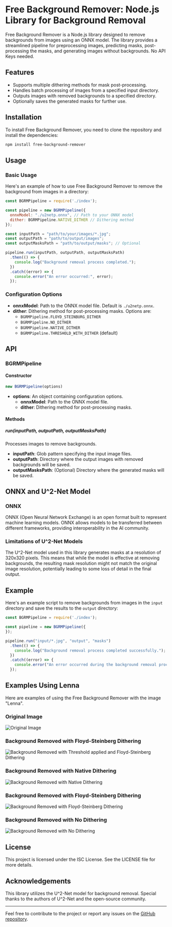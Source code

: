 # Free Background Remover: Node.js Library for Background Removal

Free Background Remover is a Node.js library designed to remove backgrounds from images using an ONNX model. The library provides a streamlined pipeline for preprocessing images, predicting masks, post-processing the masks, and generating images without backgrounds.  No API Keys needed.

## Features

- Supports multiple dithering methods for mask post-processing.
- Handles batch processing of images from a specified input directory.
- Outputs images with removed backgrounds to a specified directory.
- Optionally saves the generated masks for further use.

## Installation

To install Free Background Remover, you need to clone the repository and install the dependencies:

```bash
npm install free-background-remover
```

## Usage

### Basic Usage

Here's an example of how to use Free Background Remover to remove the background from images in a directory:

```javascript
const BGRMPipeline = require('./index');

const pipeline = new BGRMPipeline({
  onnxModel: "./u2netp.onnx", // Path to your ONNX model
  dither: BGRMPipeline.NATIVE_DITHER // Dithering method
});

const inputPath = "path/to/your/images/*.jpg";
const outputPath = "path/to/output/images";
const outputMasksPath = "path/to/output/masks"; // Optional

pipeline.run(inputPath, outputPath, outputMasksPath)
  .then(() => {
    console.log("Background removal process completed.");
  })
  .catch((error) => {
    console.error("An error occurred:", error);
  });
```

### Configuration Options

- **onnxModel**: Path to the ONNX model file. Default is `./u2netp.onnx`.
- **dither**: Dithering method for post-processing masks. Options are:
  - `BGRMPipeline.FLOYD_STEINBURG_DITHER`
  - `BGRMPipeline.NO_DITHER`
  - `BGRMPipeline.NATIVE_DITHER`
  - `BGRMPipeline.THRESHOLD_WITH_DITHER` (default)

## API

### BGRMPipeline

#### Constructor

```javascript
new BGRMPipeline(options)
```

- **options**: An object containing configuration options.
  - **onnxModel**: Path to the ONNX model file.
  - **dither**: Dithering method for post-processing masks.

#### Methods

##### run(inputPath, outputPath, outputMasksPath)

Processes images to remove backgrounds.

- **inputPath**: Glob pattern specifying the input image files.
- **outputPath**: Directory where the output images with removed backgrounds will be saved.
- **outputMasksPath**: (Optional) Directory where the generated masks will be saved.

## ONNX and U^2-Net Model

### ONNX

ONNX (Open Neural Network Exchange) is an open format built to represent machine learning models. ONNX allows models to be transferred between different frameworks, providing interoperability in the AI community.

### Limitations of U^2-Net Models

The U^2-Net model used in this library generates masks at a resolution of 320x320 pixels. This means that while the model is effective at removing backgrounds, the resulting mask resolution might not match the original image resolution, potentially leading to some loss of detail in the final output.

## Example

Here's an example script to remove backgrounds from images in the `input` directory and save the results to the `output` directory:

```javascript
const BGRMPipeline = require('./index');

const pipeline = new BGRMPipeline({
});

pipeline.run("input/*.jpg", "output", "masks")
  .then(() => {
    console.log("Background removal process completed successfully.");
  })
  .catch((error) => {
    console.error("An error occurred during the background removal process:", error);
  });
```

## Examples Using Lenna

Here are examples of using the Free Background Remover with the image "Lenna".

### Original Image

![Original Image](./lenna.png)

### Background Removed with Floyd-Steinberg Dithering

![Background Removed with Threshold applied and Floyd-Steinberg Dithering](./lenna-rmbg-threshold-with-dither.png)

### Background Removed with Native Dithering

![Background Removed with Native Dithering](./lenna-rmbg-native.png)


### Background Removed with Floyd-Steinberg Dithering

![Background Removed with Floyd-Steinberg Dithering](./lenna-rmbg-floyd-steinberg.png)

### Background Removed with No Dithering

![Background Removed with No Dithering](./lenna-rmbg-no-dither.png)

## License

This project is licensed under the ISC License. See the LICENSE file for more details.

## Acknowledgements

This library utilizes the U^2-Net model for background removal. Special thanks to the authors of U^2-Net and the open-source community.

---

Feel free to contribute to the project or report any issues on the [GitHub repository](<repository-url>).